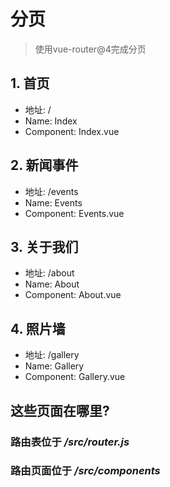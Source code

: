# 分页

> 使用vue-router@4完成分页

## 1. 首页

- 地址: /
- Name: Index
- Component: Index.vue

## 2. 新闻事件

- 地址: /events
- Name: Events
- Component: Events.vue

## 3. 关于我们

- 地址: /about
- Name: About
- Component: About.vue


## 4. 照片墙

- 地址: /gallery
- Name: Gallery
- Component: Gallery.vue

## 这些页面在哪里?
### 路由表位于 _/src/router.js_
### 路由页面位于 _/src/components_